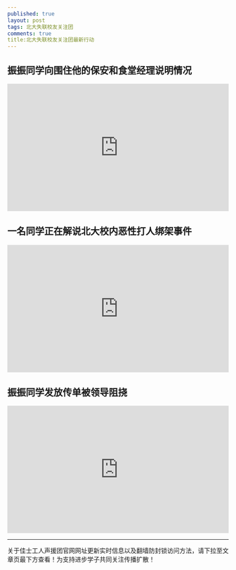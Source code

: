 ```yaml
---
published: true
layout: post
tags: 北大失联校友关注团
comments: true
title:北大失联校友关注团最新行动
---
```




## 振振同学向围住他的保安和食堂经理说明情况
<div style="width: 100%; height: 0px; position: relative; padding-bottom: 57.500%;"><iframe src="https://streamable.com/s/4hcpt/pdaaip" frameborder="0" width="100%" height="100%" allowfullscreen style="width: 100%; height: 100%; position: absolute;"></iframe></div>

## 一名同学正在解说北大校内恶性打人绑架事件

<div style="width: 100%; height: 0px; position: relative; padding-bottom: 57.500%;"><iframe src="https://streamable.com/s/e99am/gwozhq" frameborder="0" width="100%" height="100%" allowfullscreen style="width: 100%; height: 100%; position: absolute;"></iframe></div>

## 振振同学发放传单被领导阻挠

<div style="width: 100%; height: 0px; position: relative; padding-bottom: 57.500%;"><iframe src="https://streamable.com/s/77a1v/mpuwxp" frameborder="0" width="100%" height="100%" allowfullscreen style="width: 100%; height: 100%; position: absolute;"></iframe></div>

---
关于佳士工人声援团官网网址更新实时信息以及翻墙防封锁访问方法，请下拉至文章页最下方查看！为支持进步学子共同关注传播扩散！
